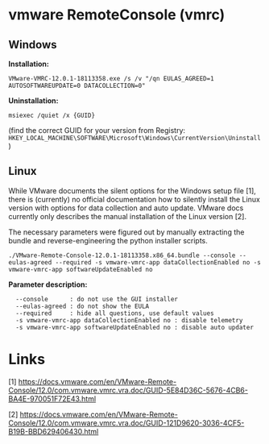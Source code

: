 # vmware RemoteConsole (vmrc)

## Windows

**Installation:**
```
VMware-VMRC-12.0.1-18113358.exe /s /v "/qn EULAS_AGREED=1 AUTOSOFTWAREUPDATE=0 DATACOLLECTION=0"
```

**Uninstallation:**
```
msiexec /quiet /x {GUID}
```
(find the correct GUID for your version from Registry: `HKEY_LOCAL_MACHINE\SOFTWARE\Microsoft\Windows\CurrentVersion\Uninstall`)

## Linux
While VMware documents the silent options for the Windows setup file [1], there is (currently) no official documentation how to silently install the Linux version with options for data collection and auto update. VMware docs currently only describes the manual installation of the Linux version [2].

The necessary parameters were figured out by manually extracting the bundle and reverse-engineering the python installer scripts.

```
./VMware-Remote-Console-12.0.1-18113358.x86_64.bundle --console --eulas-agreed --required -s vmware-vmrc-app dataCollectionEnabled no -s vmware-vmrc-app softwareUpdateEnabled no
```

**Parameter description:**
```
  --console      : do not use the GUI installer
  --eulas-agreed : do not show the EULA
  --required     : hide all questions, use default values
  -s vmware-vmrc-app dataCollectionEnabled no : disable telemetry
  -s vmware-vmrc-app softwareUpdateEnabled no : disable auto updater
```

# Links
[1] https://docs.vmware.com/en/VMware-Remote-Console/12.0/com.vmware.vmrc.vra.doc/GUID-5E84D36C-5676-4CB6-BA4E-970051F72E43.html

[2] https://docs.vmware.com/en/VMware-Remote-Console/12.0/com.vmware.vmrc.vra.doc/GUID-121D9620-3036-4CF5-B19B-BBD629406430.html
